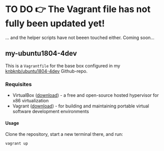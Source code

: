 # TO DO :point_right:  The Vagrant file has not fully been updated yet!

... and the helper scripts have not beeen touched either. Coming soon...

## my-ubuntu1804-4dev

This is a `Vagrantfile` for the base box configured in my [knbknb/ubuntu1804-4dev](https://github.com/knbknb/ubuntu1804-4dev) Github-repo.

### Requisites

- VirtualBox ([download](https://www.virtualbox.org/wiki/Downloads)) - a free and open-source hosted hypervisor for x86 virtualization
- Vagrant ([download](https://www.vagrantup.com/downloads.html)) - for building and maintaining portable virtual software development environments

#### Usage

Clone the repository, start a new terminal there, and run:

```sh
vagrant up
```
